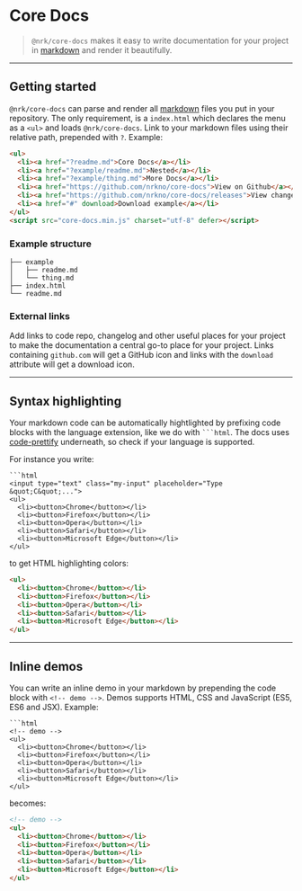 # Core Docs

> `@nrk/core-docs` makes it easy to write documentation for your project in [markdown](https://github.com/markedjs/marked) and
render it beautifully.

---

## Getting started

`@nrk/core-docs` can parse and render all [markdown](https://github.com/markedjs/marked) files you put in your repository. The only requirement, is a `index.html` which declares the menu as a `<ul>` and loads `@nrk/core-docs`. Link to your markdown files using their relative path, prepended with `?`. Example:

```html
<ul>
  <li><a href="?readme.md">Core Docs</a></li>
  <li><a href="?example/readme.md">Nested</a></li>
  <li><a href="?example/thing.md">More Docs</a></li>
  <li><a href="https://github.com/nrkno/core-docs">View on Github</a></li>
  <li><a href="https://github.com/nrkno/core-docs/releases">View changelog</a></li>
  <li><a href="#" download>Download example</a></li>
</ul>
<script src="core-docs.min.js" charset="utf-8" defer></script>
```


### Example structure


```
├── example
│   ├── readme.md
│   └── thing.md
├── index.html
└── readme.md
```


### External links

Add links to code repo, changelog and other useful places for your project to make the documentation a central go-to place for your project.
Links containing `github.com` will get a GitHub icon and links with the `download` attribute will get a download icon.

---

## Syntax highlighting

Your markdown code can be automatically hightlighted by prefixing code blocks with the language extension,
like we do with <code>```html</code>. The docs uses [code-prettify](https://github.com/google/code-prettify) underneath,
so check if your language is supported.


For instance you write:

```
```html
<input type="text" class="my-input" placeholder="Type &quot;C&quot;...">
<ul>
  <li><button>Chrome</button></li>
  <li><button>Firefox</button></li>
  <li><button>Opera</button></li>
  <li><button>Safari</button></li>
  <li><button>Microsoft Edge</button></li>
</ul>
``````

to get HTML highlighting colors:


```html
<ul>
  <li><button>Chrome</button></li>
  <li><button>Firefox</button></li>
  <li><button>Opera</button></li>
  <li><button>Safari</button></li>
  <li><button>Microsoft Edge</button></li>
</ul>

```

---

## Inline demos

You can write an inline demo in your markdown by prepending
the code block with `<!-- demo -->`. Demos supports HTML, CSS and JavaScript (ES5, ES6 and JSX).
Example:

```
```html
<!-- demo -->
<ul>
  <li><button>Chrome</button></li>
  <li><button>Firefox</button></li>
  <li><button>Opera</button></li>
  <li><button>Safari</button></li>
  <li><button>Microsoft Edge</button></li>
</ul>
``````

becomes:


```html
<!-- demo -->
<ul>
  <li><button>Chrome</button></li>
  <li><button>Firefox</button></li>
  <li><button>Opera</button></li>
  <li><button>Safari</button></li>
  <li><button>Microsoft Edge</button></li>
</ul>
```

